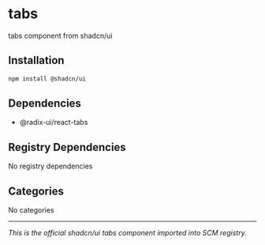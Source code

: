 # tabs

tabs component from shadcn/ui

## Installation

```bash
npm install @shadcn/ui
```

## Dependencies

- @radix-ui/react-tabs

## Registry Dependencies

No registry dependencies

## Categories

No categories

---

*This is the official shadcn/ui tabs component imported into SCM registry.*
